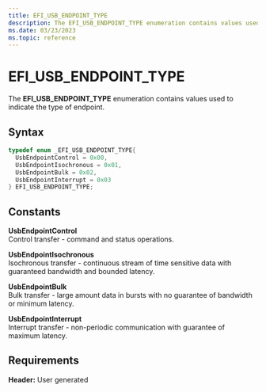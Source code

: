 ```yaml
---
title: EFI_USB_ENDPOINT_TYPE
description: The EFI_USB_ENDPOINT_TYPE enumeration contains values used to indicate the type of endpoint.
ms.date: 03/23/2023
ms.topic: reference
---
```


# EFI_USB_ENDPOINT_TYPE

The **EFI_USB_ENDPOINT_TYPE** enumeration contains values used to indicate the type of endpoint.

## Syntax

```cpp
typedef enum _EFI_USB_ENDPOINT_TYPE{
  UsbEndpointControl = 0x00,
  UsbEndpointIsochronous = 0x01,
  UsbEndpointBulk = 0x02,
  UsbEndpointInterrupt = 0x03
} EFI_USB_ENDPOINT_TYPE;
```

## Constants

**UsbEndpointControl**  
Control transfer - command and status operations.

**UsbEndpointIsochronous**  
Isochronous transfer - continuous stream of time sensitive data with guaranteed bandwidth and bounded latency.

**UsbEndpointBulk**  
Bulk transfer - large amount data in bursts with no guarantee of bandwidth or minimum latency.

**UsbEndpointInterrupt**  
Interrupt transfer - non-periodic communication with guarantee of maximum latency.

## Requirements

**Header:** User generated
